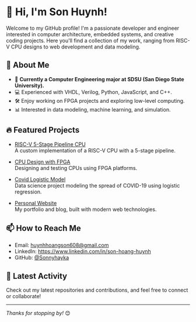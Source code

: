 # 👋 Hi, I'm Son Huynh!

Welcome to my GitHub profile! I'm a passionate developer and engineer interested in computer architecture, embedded systems, and creative coding projects. Here you'll find a collection of my work, ranging from RISC-V CPU designs to web development and data modeling.

## 🚀 About Me

- 🏫 **Currently a Computer Engineering major at SDSU (San Diego State University).**
- 💻 Experienced with VHDL, Verilog, Python, JavaScript, and C++.
- 🛠️ Enjoy working on FPGA projects and exploring low-level computing.
- 📊 Interested in data modeling, machine learning, and simulation.

## 🔥 Featured Projects

- [RISC-V 5-Stage Pipeline CPU](https://github.com/Sonnyhayka/RISC-V-5-Stage-Pipeline-CPU)  
  A custom implementation of a RISC-V CPU with a 5-stage pipeline.

- [CPU Design with FPGA](https://github.com/Sonnyhayka/CPU-Design-with-FPGA-)  
  Designing and testing CPUs using FPGA platforms.

- [Covid Logistic Model](https://github.com/Sonnyhayka/Covid-logistic-model)  
  Data science project modeling the spread of COVID-19 using logistic regression.

- [Personal Website](https://github.com/Sonnyhayka/SonnyHuynh.github.io)  
  My portfolio and blog, built with modern web technologies.

## 📫 How to Reach Me

- Email: huynhhoangson608@gmail.com
- LinkedIn: https://www.linkedin.com/in/son-hoang-huynh
- GitHub: [@Sonnyhayka](https://github.com/Sonnyhayka)

## 📝 Latest Activity

Check out my latest repositories and contributions, and feel free to connect or collaborate!

---

_Thanks for stopping by!_ 😊
